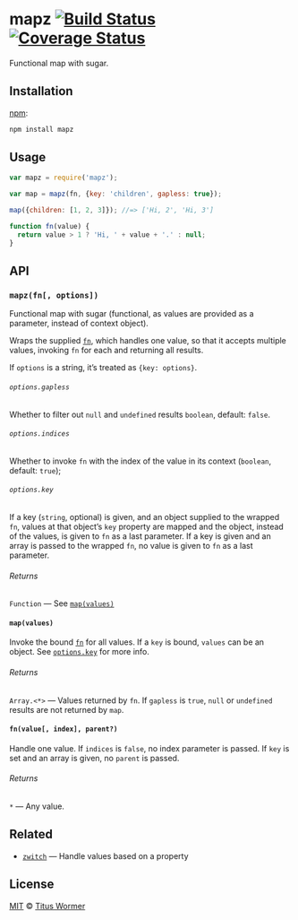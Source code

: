 # mapz [![Build Status][travis-badge]][travis] [![Coverage Status][codecov-badge]][codecov]

Functional map with sugar.

## Installation

[npm][]:

```bash
npm install mapz
```

## Usage

```javascript
var mapz = require('mapz');

var map = mapz(fn, {key: 'children', gapless: true});

map({children: [1, 2, 3]}); //=> ['Hi, 2', 'Hi, 3']

function fn(value) {
  return value > 1 ? 'Hi, ' + value + '.' : null;
}
```

## API

### `mapz(fn[, options])`

Functional map with sugar (functional, as values are provided as a
parameter, instead of context object).

Wraps the supplied [`fn`][fn], which handles one value, so that it
accepts multiple values, invoking `fn` for each and returning all
results.

If `options` is a string, it’s treated as `{key: options}`.

###### `options.gapless`

Whether to filter out `null` and `undefined` results `boolean`,
default: `false`.

###### `options.indices`

Whether to invoke `fn` with the index of the value in its context
(`boolean`, default: `true`);

###### `options.key`

If a key (`string`, optional) is given, and an object supplied to the
wrapped `fn`, values at that object’s `key` property are mapped and
the object, instead of the values, is given to `fn` as a last
parameter.  If a key is given and an array is passed to the wrapped
`fn`, no value is given to `fn` as a last parameter.

###### Returns

`Function` — See [`map(values)`][map]

#### `map(values)`

Invoke the bound [`fn`][fn] for all values.  If a `key` is bound,
`values` can be an object.  See [`options.key`][key] for more info.

###### Returns

`Array.<*>` — Values returned by `fn`.  If `gapless` is `true`, `null`
or `undefined` results are not returned by `map`.

#### `fn(value[, index], parent?)`

Handle one value.  If `indices` is `false`, no index parameter is
passed.  If `key` is set and an array is given, no `parent` is passed.

###### Returns

`*` — Any value.

## Related

*   [`zwitch`](https://github.com/wooorm/zwitch)
    — Handle values based on a property

## License

[MIT][license] © [Titus Wormer][author]

<!-- Definitions -->

[travis-badge]: https://img.shields.io/travis/wooorm/mapz.svg

[travis]: https://travis-ci.org/wooorm/mapz

[codecov-badge]: https://img.shields.io/codecov/c/github/wooorm/mapz.svg

[codecov]: https://codecov.io/github/wooorm/mapz

[npm]: https://docs.npmjs.com/cli/install

[license]: LICENSE

[author]: http://wooorm.com

[map]: #mapvalues

[key]: #optionskey

[fn]: #fnvalue-index-parent
